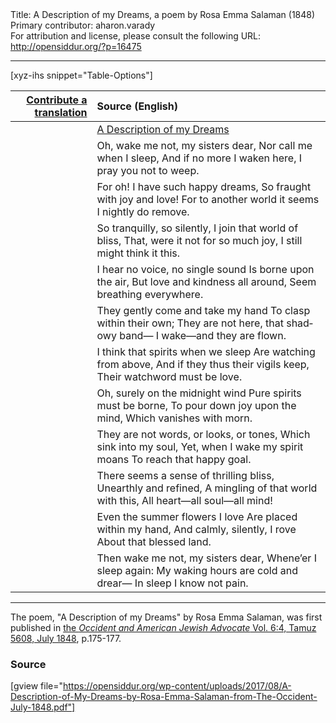 <html>
<head></head>
<body>
Title: A Description of my Dreams, a poem by Rosa Emma Salaman (1848)<br />
Primary contributor: aharon.varady<br />
For attribution and license, please consult the following URL: <a href="http://opensiddur.org/?p=16475">http://opensiddur.org/?p=16475</a>
<p />
<hr />

[xyz-ihs snippet="Table-Options"]<table style="margin-left: auto; margin-right: auto;" class="draggable">
<thead><tr><th id="x" style="text-align: right;"><a href="/translate/" target="_blank" rel="noopener">Contribute a translation</a></th><th style="text-align: left;">Source (English)</th></tr></thead>
<tbody>
<tr><td style="vertical-align:top;">
<div class="liturgy" lang="he">

</span></div></td>
 
<td style="vertical-align:top;">
<div class="english" lang="en">
<u>
A Description of my Dreams</u>
</div></td></tr>


<tr><td style="vertical-align:top;">
<div class="liturgy" lang="he">

</span></div></td>
 
<td style="vertical-align:top;">
<div class="english" lang="en">
Oh, wake me not, my sisters dear, 
   Nor call me when I sleep, 
And if no more I waken here, 
   I pray you not to weep.
</div></td></tr>


<tr><td style="vertical-align:top;">
<div class="liturgy" lang="he">

</span></div></td>
 
<td style="vertical-align:top;">
<div class="english" lang="en">
For oh! I have such happy dreams, 
   So fraught with joy and love! 
For to another world it seems
   I nightly do remove.
</div></td></tr>


<tr><td style="vertical-align:top;">
<div class="liturgy" lang="he">

</span></div></td>
 
<td style="vertical-align:top;">
<div class="english" lang="en">
So tranquilly, so silently,
   I join that world of bliss,
That, were it not for so much joy,
   I still might think it this.
</div></td></tr>


<tr><td style="vertical-align:top;">
<div class="liturgy" lang="he">

</span></div></td>
 
<td style="vertical-align:top;">
<div class="english" lang="en">
I hear no voice, no single sound
   Is borne upon the air,
But love and kindness all around,
   Seem breathing everywhere.
</div></td></tr>


<tr><td style="vertical-align:top;">
<div class="liturgy" lang="he">

</span></div></td>
 
<td style="vertical-align:top;">
<div class="english" lang="en">
They gently come and take my hand
   To clasp within their own;
They are not here, that shadowy band—
   I wake—and they are flown.
</div></td></tr>


<tr><td style="vertical-align:top;">
<div class="liturgy" lang="he">

</span></div></td>
 
<td style="vertical-align:top;">
<div class="english" lang="en">
I think that spirits when we sleep
   Are watching from above,
And if they thus their vigils keep,
   Their watchword must be love.
</div></td></tr>


<tr><td style="vertical-align:top;">
<div class="liturgy" lang="he">

</span></div></td>
 
<td style="vertical-align:top;">
<div class="english" lang="en">
Oh, surely on the midnight wind
   Pure spirits must be borne,
To pour down joy upon the mind,
   Which vanishes with morn.
</div></td></tr>


<tr><td style="vertical-align:top;">
<div class="liturgy" lang="he">

</span></div></td>
 
<td style="vertical-align:top;">
<div class="english" lang="en">
They are not words, or looks, or tones,
   Which sink into my soul,
Yet, when I wake my spirit moans
   To reach that happy goal.
</div></td></tr>


<tr><td style="vertical-align:top;">
<div class="liturgy" lang="he">

</span></div></td>
 
<td style="vertical-align:top;">
<div class="english" lang="en">
There seems a sense of thrilling bliss,
   Unearthly and refined,
A mingling of that world with this,
   All heart—all soul—all mind!
</div></td></tr>


<tr><td style="vertical-align:top;">
<div class="liturgy" lang="he">

</span></div></td>
 
<td style="vertical-align:top;">
<div class="english" lang="en">
Even the summer flowers I love
   Are placed within my hand,
And calmly, silently, I rove
   About that blessed land.
</div></td></tr>


<tr><td style="vertical-align:top;">
<div class="liturgy" lang="he">

</span></div></td>
 
<td style="vertical-align:top;">
<div class="english" lang="en">
Then wake me not, my sisters dear,
   Whene’er I sleep again:
My waking hours are cold and drear—
   In sleep I know not pain.
</div></td></tr>
</tbody></table>

<hr />

The poem, "A Description of my Dreams" by Rosa Emma Salaman, was first published in <a href="http://web.nli.org.il/sites/JPress/English/Pages/The-Occident-and-American-Jewish-Advocate.aspx">the <em>Occident and American Jewish Advocate</em> Vol. 6:4, Tamuz 5608, July 1848</a>, p.175-177.

<h3>Source</h3>

[gview file="https://opensiddur.org/wp-content/uploads/2017/08/A-Description-of-My-Dreams-by-Rosa-Emma-Salaman-from-The-Occident-July-1848.pdf"]
</body>
</html>